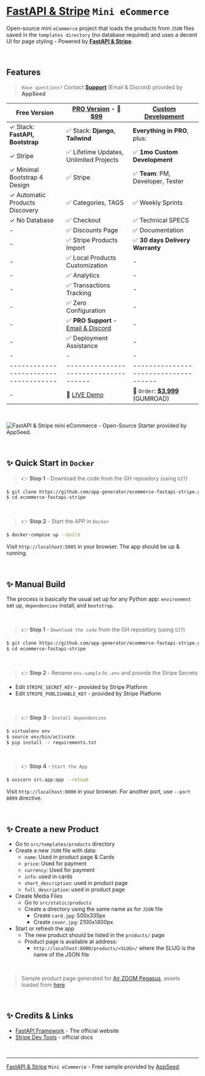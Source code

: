 # [FastAPI & Stripe](https://blog.appseed.us/fastapi-stripe-free-ecommerce/) `Mini eCommerce`

Open-source mini `eCommerce` project that loads the products from `JSON` files saved in the `templates directory` (no database required) and uses a decent UI for page styling - Powered by **[FastAPI & Stripe](https://blog.appseed.us/fastapi-stripe-free-ecommerce/)**.

<br />

## Features

> `Have questions?` Contact **[Support](https://appseed.us/support/)** (Email & Discord) provided by **AppSeed**

| Free Version                          | [PRO Version](https://github.com/app-generator/rocket-ecommerce) - 🛒 **[$99](https://appseed.gumroad.com/l/rocket-ecommerce)** | [Custom Development](https://appseed.us/custom-development/) |  
| --------------------------------------| --------------------------------------| --------------------------------------|
| ✓ Stack: **FastAPI, Bootstrap**        | ✅ Stack: **Django, Tailwind**                   | **Everything in PRO**, plus:         |
| ✓ Stripe                              | ✅ Lifetime Updates, Unlimited Projects          | ✅ **1mo Custom Development**       | 
| ✓ Minimal Bootstrap 4 Design          | ✅ Stripe                                        | ✅ **Team**: PM, Developer, Tester  |
| ✓ Automatic Products Discovery        | ✅ Categories, TAGS                              | ✅ Weekly Sprints                   |
| ✓ No Database                         | ✅ Checkout                                      | ✅ Technical SPECS                  |
| -                                     | ✅ Discounts Page                                | ✅ Documentation                    |
| -                                     | ✅ Stripe Products Import                        | ✅ **30 days Delivery Warranty**    |
| -                                     | ✅ Local Products Customization                   |  -                                   |
| -                                     | ✅ Analytics                                      |  -                                   |
| -                                     | ✅ Transactions Tracking                          |  -                                   |
| -                                     | ✅ Zero Configuration                             |  -                                   |
| -                                     | ✅ **PRO Support** - [Email & Discord](https://appseed.us/support/) |  -                 |
| -                                     | ✅ Deployment Assistance                          |  -                                   |
| -                                     | -                                                 |  -                                   |
| ------------------------------------  | ------------------------------------              | ------------------------------------|
| -                                     | 🚀 [LIVE Demo](https://rocket-ecommerce.onrender.com/) | 🛒 `Order`: **[$3,999](https://appseed.gumroad.com/l/rocket-package)** (GUMROAD) |  

<br />

![FastAPI & Stripe mini eCommerce - Open-Source Starter provided by AppSeed.](https://user-images.githubusercontent.com/51070104/197350325-609fe951-fe54-4276-9380-9d403460a8d0.png)

<br />

## ✨ Quick Start in `Docker`

> 👉 **Step 1** - Download the code from the GH repository (using `GIT`) 

```bash
$ git clone https://github.com/app-generator/ecommerce-fastapi-stripe.git
$ cd ecommerce-fastapi-stripe
```

<br />

> 👉 **Step 2** - Start the APP in `Docker`

```bash
$ docker-compose up --build 
```

Visit `http://localhost:5085` in your browser. The app should be up & running.

<br />

## ✨ Manual Build

The process is basically the usual set up for any Python app: `environment` set up, `dependencies` install, and `bootstrap`. 

<br />

> 👉 **Step 1** - `Download the code` from the GH repository (using `GIT`) 

```bash
$ git clone https://github.com/app-generator/ecommerce-fastapi-stripe.git
$ cd ecommerce-fastapi-stripe
```

<br />

> 👉 **Step 2** - Rename `env.sample` to `.env` and provide the Stripe Secrets

- Edit `STRIPE_SECRET_KEY` - provided by Stripe Platform
- Edit `STRIPE_PUBLISHABLE_KEY` - provided by Stripe Platform

<br />

> 👉 **Step 3** - `Install dependencies`

```bash
$ virtualenv env
$ source env/bin/activate
$ pip install -r requirements.txt
```

<br />

> 👉 **Step 4** - `Start the App`

```bash
$ uvicorn src.app:app --reload
```

Visit `http://localhost:8000` in your browser. For another port, use `--port 8099` directive.

<br />

## ✨ Create a new Product

- Go to `src/templates/products` directory
- Create a new `JSON` file with data:
  - `name`: Used in product page & Cards
  - `price`: Used for payment
  - `currency`: Used for payment
  - `info`: used in cards 
  - `short_description`: used in product page
  - `full_description`: used in product page
- Create Media Files
  - Go to `src/static/products` 
  - Create a directory using the same name as for `JSON` file
    - Create `card.jpg`: 500x335px
    - Create `cover.jpg`: 2100x1400px
- Start or refresh the app
  - The new product should be listed in the `products/` page
  - Product page is available at address:
    - `http://localhost:8000/products/<SLUG>/` where the SLUG is the name of the JSON file 
  
<br />

> Sample product page generated for [Air ZOOM Pegasus](./src/templates/products/air-zoom-pegasus.json), assets loaded from [here](./src/static/products/air-zoom-pegasus)

<br />

## ✨ Credits & Links

- [FastAPI Framework](https://fastapi.tiangolo.com/) - The official website
- [Stripe Dev Tools](https://stripe.com/docs/development) - official docs

<br />

---
[FastAPI & Stripe](https://blog.appseed.us/fastapi-stripe-free-ecommerce/) `Mini eCommerce` - Free sample provided by [AppSeed](https://appseed.us).
